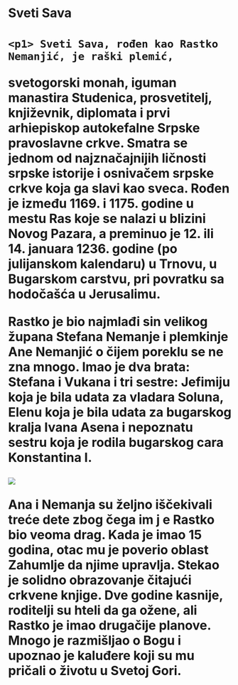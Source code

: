 <html>
  
<head>
<body>
<h1>Sveti Sava<h1>
    
    <p1> Sveti Sava, rođen kao Rastko Nemanjić, je raški plemić, 
svetogorski monah, iguman manastira Studenica, prosvetitelj, 
književnik, diplomata i prvi arhiepiskop autokefalne 
Srpske pravoslavne crkve. Smatra se jednom od najznačajnijih 
ličnosti srpske istorije i osnivačem srpske crkve koja ga slavi 
kao sveca. Rođen je između 1169. i 1175. godine u mestu 
Ras koje se nalazi u blizini Novog Pazara, a preminuo 
je 12. ili 14. januara 1236. godine (po julijanskom kalendaru) 
u Trnovu, u Bugarskom carstvu, pri povratku sa hodočašća u 
Jerusalimu.</p1>

<p2>Rastko je bio najmlađi sin velikog župana Stefana Nemanje i 
plemkinje Ane Nemanjić o čijem poreklu se ne zna mnogo. 
 Imao je dva brata: Stefana i Vukana i tri sestre: Jefimiju koja 
je bila udata za vladara Soluna, Elenu koja je bila udata za 
bugarskog kralja Ivana Asena i nepoznatu sestru koja je rodila 
bugarskog cara Konstantina I.</p2>

<img src="sava.jpg">

<p2>Ana i Nemanja su željno iščekivali treće dete zbog čega im j
e Rastko bio veoma drag. Kada je imao 15 godina, otac mu je 
poverio oblast Zahumlje da njime upravlja. Stekao je solidno 
obrazovanje čitajući crkvene knjige. Dve godine kasnije, 
roditelji su hteli da ga ožene, ali Rastko je imao drugačije 
planove. Mnogo je razmišljao o Bogu i upoznao je kaluđere koji 
su mu pričali o životu u Svetoj Gori.</p2>

</body>	
</head>
</html>
